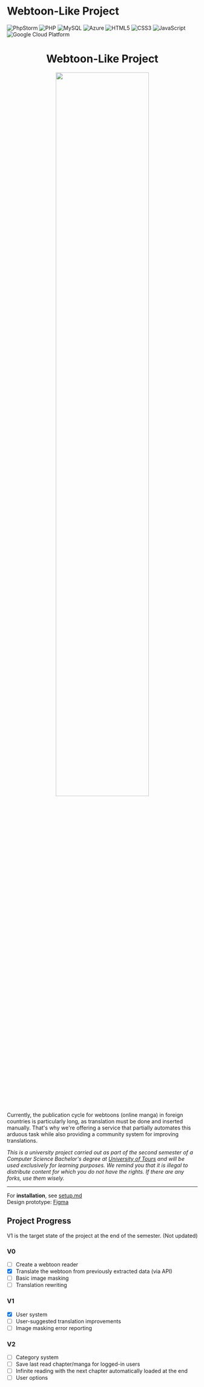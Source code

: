# Webtoon-Like Project

![PhpStorm](https://img.shields.io/badge/phpstorm-143?style=for-the-badge&logo=phpstorm&logoColor=black&color=black&labelColor=darkorchid)
![PHP](https://img.shields.io/badge/php-%23777BB4.svg?style=for-the-badge&logo=php&logoColor=white)
![MySQL](https://img.shields.io/badge/mysql-%2300f.svg?style=for-the-badge&logo=mysql&logoColor=white)
![Azure](https://img.shields.io/badge/azure-%230072C6.svg?style=for-the-badge&logo=microsoftazure&logoColor=white)
![HTML5](https://img.shields.io/badge/html5-%23E34F26.svg?style=for-the-badge&logo=html5&logoColor=white)
![CSS3](https://img.shields.io/badge/css3-%231572B6.svg?style=for-the-badge&logo=css3&logoColor=white)
![JavaScript](https://img.shields.io/badge/javascript-%23323330.svg?style=for-the-badge&logo=javascript&logoColor=%23F7DF1E)
![Google Cloud Platform](https://img.shields.io/badge/-Google%20Cloud%20Platform%20-DB4437?style=for-the-badge&logo=google&logoColor=FFFFFF)

<div align='center'>
  <h1>Webtoon-Like Project</h1>
  <img width='70%' src="https://images-wixmp-ed30a86b8c4ca887773594c2.wixmp.com/f/76465f85-d3e9-4096-b69e-5bf50d71053d/d70k492-b4f05538-6ddd-4621-9c85-99a2422abbee.png?token=eyJ0eXAiOiJKV1QiLCJhbGciOiJIUzI1NiJ9.eyJpc3MiOiJ1cm46YXBwOjdlMGQxODg5ODIyNjQzNzNhNWYwZDQxNWVhMGQyNmUwIiwic3ViIjoidXJuOmFwcDo3ZTBkMTg4OTgyMjY0MzczYTVmMGQ0MTVlYTBkMjZlMCIsImF1ZCI6WyJ1cm46c2VydmljZTpmaWxlLmRvd25sb2FkIl0sIm9iaiI6W1t7InBhdGgiOiIvZi83NjQ2NWY4NS1kM2U5LTQwOTYtYjY5ZS01YmY1MGQ3MTA1M2QvZDcwazQ5Mi1iNGYwNTUzOC02ZGRkLTQ2MjEtOWM4NS05OWEyNDIyYWJiZWUucG5nIn1dXX0.nk__ENkUpuqs7eOF_lSgvthXgT4G1ZAjoy-CsOxZmRA"></img>
</div>

Currently, the publication cycle for webtoons (online manga) in foreign countries is particularly long, as translation must be done and inserted manually. That's why we're offering a service that partially automates this arduous task while also providing a community system for improving translations.

*This is a university project carried out as part of the second semester of a Computer Science Bachelor's degree at [University of Tours](https://www.univ-tours.fr) and will be used exclusively for learning purposes. We remind you that it is illegal to distribute content for which you do not have the rights. If there are any forks, use them wisely.*

---

For **installation**, see [setup.md](SETUP.md)  
Design prototype: [Figma](https://www.figma.com/file/9Wa0rJtEdahhpfkFgCEbSF/UI?node-id=0%3A1)

## Project Progress
V1 is the target state of the project at the end of the semester. (Not updated)

### V0
- [ ] Create a webtoon reader
- [x] Translate the webtoon from previously extracted data (via API)
- [ ] Basic image masking
- [ ] Translation rewriting

### V1
- [x] User system
- [ ] User-suggested translation improvements
- [ ] Image masking error reporting

### V2
- [ ] Category system
- [ ] Save last read chapter/manga for logged-in users
- [ ] Infinite reading with the next chapter automatically loaded at the end
- [ ] User options
